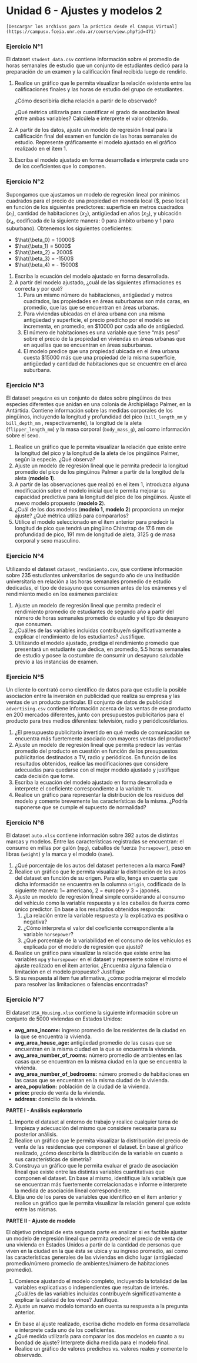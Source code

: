 # Unidad 6 - Ajustes y modelos 2

```{admonition} 📂 Descargar archivos  
[Descargar los archivos para la práctica desde el Campus Virtual](https://campusv.fceia.unr.edu.ar/course/view.php?id=471)
```
### **Ejercicio N°1**

El dataset `student_data.csv` contiene información sobre el promedio de horas semanales de estudio que un conjunto de estudiantes dedicó para la preparación de un examen y la calificación final recibida luego de rendirlo.

1. Realice un gráfico que le permita visualizar la relación existente entre las calificaciones finales y las horas de estudio del grupo de estudiantes. 
    
    ¿Cómo describiría dicha relación a partir de lo observado? 
    
    ¿Qué métrica utilizaría para cuantificar el grado de asociación lineal entre ambas variables? Calcúlela e interprete el valor obtenido.
    
2. A partir de los datos, ajuste un modelo de regresión lineal para la calificación final del examen en función de las horas semanales de estudio. Represente gráficamente el modelo ajustado en el gráfico realizado en el ítem 1.
3. Escriba el modelo ajustado en forma desarrollada e interprete cada uno de los coeficientes que lo componen.

### **Ejercicio N°2**

Supongamos que ajustamos un modelo de regresión lineal por mínimos cuadrados para el precio de una propiedad en moneda local (\$, peso local) en función de los siguientes predictores: superficie en metros cuadrados ($x_1$), cantidad de habitaciones ($x_2$), antigüedad en años ($x_3$), y ubicación ($x_4$, codificada de la siguiente manera: 0 para ámbito urbano y 1 para suburbano). Obtenemos los siguientes coeficientes:

- $\hat{\beta_0} = 10000$
- $\hat{\beta_1} = 5000$
- $\hat{\beta_2} = 2000$
- $\hat{\beta_3} = -1500$
- $\hat{\beta_4} = - 15000$
1. Escriba la ecuación del modelo ajustado en forma desarrollada.
2. A partir del modelo ajustado, ¿cuál de las siguientes afirmaciones es correcta y por qué?
    1. Para un mismo número de habitaciones, antigüedad y metros cuadrados, las propiedades en áreas suburbanas son más caras, en promedio, que las que se encuentran en áreas urbanas.
    2. Para viviendas ubicadas en el área urbana con una misma antigüedad y superficie, el precio predicho por el modelo se incrementa, en promedio, en $10000 por cada año de antigüedad.
    3. El número de habitaciones es una variable que tiene “más peso” sobre el precio de la propiedad en viviendas en áreas urbanas que en aquellas que se encuentran en áreas suburbanas.
    4. El modelo predice que una propiedad ubicada en el área urbana cuesta $15000 más que una propiedad de la misma superficie, antigüedad y cantidad de habitaciones que se encuentre en el área suburbana.

### **Ejercicio N°3**

El dataset `penguins` es un conjunto de datos sobre pingüinos de tres especies diferentes que anidan en una colonia de Archipiélago Palmer, en la Antártida. Contiene información sobre las medidas corporales de los pingüinos, incluyendo la longitud y profundidad del pico (`bill_length_mm` y `bill_depth_mm` , respectivamente), la longitud de la aleta (`flipper_length_mm`) y la masa corporal (`body_mass_g`), así como información sobre el sexo.

1. Realice un gráfico que le permita visualizar la relación que existe entre la longitud del pico y la longitud de la aleta de los pingüinos Palmer, según la especie. ¿Qué observa?
2. Ajuste un modelo de regresión lineal que le permita predecir la longitud promedio del pico de los pingüinos Palmer a partir de la longitud de la aleta (**modelo 1**).
3. A partir de las observaciones que realizó en el ítem 1, introduzca alguna modificación sobre el modelo inicial que le permita mejorar su capacidad predictiva para la longitud del pico de los pingüinos. 
Ajuste el nuevo modelo propuesto (**modelo 2**). 
4. ¿Cuál de los dos modelos (**modelo 1, modelo 2**) proporciona un mejor ajuste? ¿Qué métrica utilizó para compararlos?
5. Utilice el modelo seleccionado en el ítem anterior para predecir la longitud de pico que tendrá un pingüino Chinstrap de 17.6 mm de profundidad de pico, 191 mm de longitud de aleta, 3125 g de masa corporal y sexo masculino.

### **Ejercicio N°4**

Utilizando el dataset `dataset_rendimiento.csv`, que contiene información sobre 235 estudiantes universitarios de segundo año de una institución universitaria en relación a las horas semanales promedio de estudio dedicadas, el tipo de desayuno que consumen antes de los exámenes y el rendimiento medio en los exámenes parciales:

1. Ajuste un modelo de regresión lineal que permita predecir el rendimiento promedio de estudiantes de segundo año a partir del número de horas semanales promedio de estudio y el tipo de desayuno que consumen. 
2. ¿Cuál/es de las variables incluidas contribuye/n significativamente a explicar el rendimiento de los estudiantes? Justifique.
3. Utilizando el modelo ajustado, prediga el rendimiento promedio que presentará un estudiante que dedica, en promedio, 5.5 horas semanales de estudio y posee la costumbre de consumir un desayuno saludable previo a las instancias de examen.

### **Ejercicio N°5**

Un cliente lo contrató como científico de datos para que estudie la posible asociación entre la inversión en publicidad que realiza su empresa y las ventas de un producto particular. El conjunto de datos de publicidad `advertising.csv` contiene información acerca de las ventas de ese producto en 200 mercados diferentes, junto con presupuestos publicitarios para el producto para tres medios diferentes: televisión, radio y periódicos/diarios.

1. ¿El presupuesto publicitario invertido en qué medio de comunicación se encuentra más fuertemente asociado con mayores ventas del producto?
2. Ajuste un modelo de regresión lineal que permita predecir las ventas promedio del producto en cuestión en función de los presupuestos publicitarios destinados a TV, radio y periódicos. En función de los resultados obtenidos, realice las modificaciones que considere adecuadas para quedarse con el mejor modelo ajustado y justifique cada decisión que tome.
3. Escriba la ecuación del modelo ajustado en forma desarrollada e interprete el coeficiente correspondiente a la variable `TV`.
4. Realice un gráfico para representar la distribución de los residuos del modelo y comente brevemente las características de la misma. ¿Podría suponerse que se cumple el supuesto de normalidad?

### **Ejercicio N°6**

El dataset `auto.xlsx` contiene información sobre 392 autos de distintas marcas y modelos. Entre las características registradas se encuentran: el consumo en millas por galón (`mpg`), caballos de fuerza (`horsepower`), peso en libras (`weight`) y la marca y el modelo (`name`).

1. ¿Qué porcentaje de los autos del dataset pertenecen a la marca **Ford**?
2. Realice un gráfico que le permita visualizar la distribución de los autos del dataset en función de su origen. Para ello, tenga en cuenta que dicha información se encuentra en la columna `origin`, codificada de la siguiente manera: 1= americano, 2 = europeo y 3 = japonés.
3. Ajuste un modelo de regresión lineal simple considerando al consumo del vehículo como la variable respuesta y a los caballos de fuerza como único predictor. En base a los resultados obtenidos responda:
    1. ¿La relación entre la variable respuesta y la explicativa es positiva o negativa?
    2. ¿Cómo interpreta el valor del coeficiente correspondiente a la variable `horsepower`?
    3. ¿Qué porcentaje de la variabilidad en el consumo de los vehículos es explicada por el modelo de regresión que ajustó?
4. Realice un gráfico para visualizar la relación que existe entre las variables `mpg` y `horsepower` en el dataset y represente sobre el mismo el ajuste realizado en el ítem anterior.  ¿Encuentra alguna falencia o limitación en el modelo propuesto? Justifique
5. Si su respuesta al ítem fue afirmativa, ¿cómo podría mejorar el modelo para resolver las limitaciones o falencias encontradas?

### **Ejercicio N°7**

El dataset `USA_Housing.xlsx` contiene la siguiente información sobre un conjunto de 5000 viviendas en Estados Unidos:

- **avg_area_income:** ingreso promedio de los residentes de la ciudad en la que se encuentra la vivienda.
- **avg_area_house_age:** antigüedad promedio de las casas que se encuentran en la misma ciudad en la que se encuentra la vivienda.
- **avg_area_number_of_rooms:** número promedio de ambientes en las casas que se encuentran en la misma ciudad en la que se encuentra la vivienda.
- **avg_area_number_of_bedrooms:** número promedio de habitaciones en las casas que se encuentran en la misma ciudad de la vivienda.
- **area_population:** población de la ciudad de la vivienda.
- **price:** precio de venta de la vivienda.
- **address:** domicilio de la vivienda.

**PARTE I - Análisis exploratorio**

1. Importe el dataset al entorno de trabajo y realice cualquier tarea de limpieza y adecuación del mismo que considere necesaria para su posterior análisis.
2. Realice un gráfico que le permita visualizar la distribución del precio de venta de las residencias que componen el dataset. En base al gráfico realizado, ¿cómo describiría la distribución de la variable en cuanto a sus características de simetría?
3. Construya un gráfico que le permita evaluar el grado de asociación lineal que existe entre las distintas variables cuantitativas que componen el dataset. En base al mismo, identifique la/s variable/s que se encuentran más fuertemente correlacionadas e informe e interprete la medida de asociación lineal correspondiente.
4. Elija uno de los pares de variables que identificó en el ítem anterior y realice un gráfico que le permita visualizar la relación general que existe entre las mismas.

**PARTE II - Ajuste de modelo**

El objetivo principal de esta segunda parte es analizar si es factible ajustar un modelo de regresión lineal que permita predecir el precio de venta de una vivienda en Estados Unidos a partir de la cantidad de personas que viven en la ciudad en la que ésta se ubica y su ingreso promedio, así como las características generales de las viviendas en dicho lugar (antigüedad promedio/número promedio de ambientes/número de habitaciones promedio).

1. Comience ajustando el modelo completo, incluyendo la totalidad de las variables explicativas o independientes que resultan de interés. ¿Cuál/es de las variables incluidas contribuye/n significativamente a explicar la calidad de los vinos? Justifique.
2. Ajuste un nuevo modelo tomando en cuenta su respuesta a la pregunta anterior. 
- En base al ajuste realizado, escriba dicho modelo en forma desarrollada e interprete cada uno de los coeficientes.
- ¿Qué medida utilizaría para comparar los dos modelos en cuanto a su bondad de ajuste? Interprete dicha medida para el modelo final.
- Realice un gráfico de valores predichos vs. valores reales y comente lo observado.